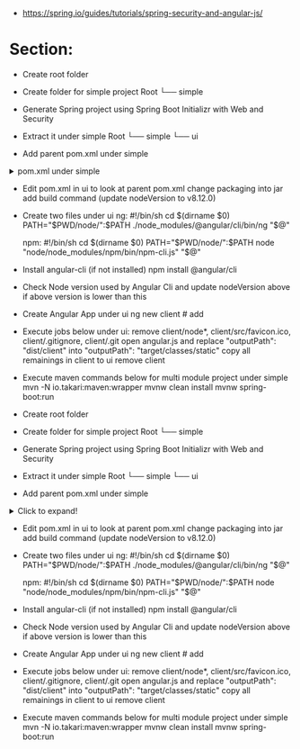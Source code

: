 * https://spring.io/guides/tutorials/spring-security-and-angular-js/

# Section: 

- Create root folder

- Create folder for simple project
Root
 └── simple

- Generate Spring project using  Spring Boot Initializr with Web and Security

- Extract it under simple
Root
 └── simple
		└── ui

- Add parent pom.xml under simple
<details>
  <summary>pom.xml under simple</summary>

<?xml version="1.0" encoding="UTF-8"?>
<project xmlns="http://maven.apache.org/POM/4.0.0" xmlns:xsi="http://www.w3.org/2001/XMLSchema-instance"
	xsi:schemaLocation="http://maven.apache.org/POM/4.0.0 http://maven.apache.org/xsd/maven-4.0.0.xsd">
	<modelVersion>4.0.0</modelVersion>

	<groupId>org.test</groupId>
	<artifactId>simple</artifactId>
	<version>0.0.1-SNAPSHOT</version>
	<packaging>pom</packaging>
	<name>simple</name>
	<description>Demo project for Spring Boot</description>

	<modules>
		<module>ui</module>
	</modules>
</project>
</details>


- Edit pom.xml in ui to
	look at parent pom.xml
	change packaging into jar
	add build command
	(update nodeVersion to v8.12.0)

- Create two files under ui
	ng:
		#!/bin/sh
		cd $(dirname $0)
		PATH="$PWD/node/":$PATH
		./node_modules/@angular/cli/bin/ng "$@"

	npm:
		#!/bin/sh
		cd $(dirname $0)
		PATH="$PWD/node/":$PATH
		node "node/node_modules/npm/bin/npm-cli.js" "$@"

- Install angular-cli (if not installed)
npm install @angular/cli

- Check Node version used by Angular Cli and update nodeVersion above if above version is lower than this

- Create Angular App under ui
ng new client # add

- Execute jobs below under ui:
remove client/node*, client/src/favicon.ico, client/.gitignore, client/.git
open angular.js and replace "outputPath": "dist/client" into "outputPath": "target/classes/static"
copy all remainings in client to ui
remove client

- Execute maven commands below for multi module project under simple
mvn -N io.takari:maven:wrapper
mvnw clean install
mvnw spring-boot:run





- Create root folder

- Create folder for simple project
Root
 └── simple

- Generate Spring project using  Spring Boot Initializr with Web and Security

- Extract it under simple
Root
 └── simple
		└── ui

- Add parent pom.xml under simple
<details>
  <summary>Click to expand!</summary>
  
  ## Heading
  1. A numbered
  2. list
     * With some
     * Sub bullets
</details>

- Edit pom.xml in ui to
	look at parent pom.xml
	change packaging into jar
	add build command
	(update nodeVersion to v8.12.0)

- Create two files under ui
	ng:
		#!/bin/sh
		cd $(dirname $0)
		PATH="$PWD/node/":$PATH
		./node_modules/@angular/cli/bin/ng "$@"

	npm:
		#!/bin/sh
		cd $(dirname $0)
		PATH="$PWD/node/":$PATH
		node "node/node_modules/npm/bin/npm-cli.js" "$@"

- Install angular-cli (if not installed)
npm install @angular/cli

- Check Node version used by Angular Cli and update nodeVersion above if above version is lower than this

- Create Angular App under ui
ng new client # add

- Execute jobs below under ui:
remove client/node*, client/src/favicon.ico, client/.gitignore, client/.git
open angular.js and replace "outputPath": "dist/client" into "outputPath": "target/classes/static"
copy all remainings in client to ui
remove client

- Execute maven commands below for multi module project under simple
mvn -N io.takari:maven:wrapper
mvnw clean install
mvnw spring-boot:run



